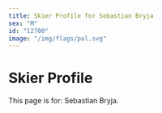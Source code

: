 ```yaml
---
title: Skier Profile for Sebastian Bryja
sex: "M"
id: "12700"
image: "/img/flags/pol.svg" 
---
```


# Skier Profile

This page is for: Sebastian Bryja.
    